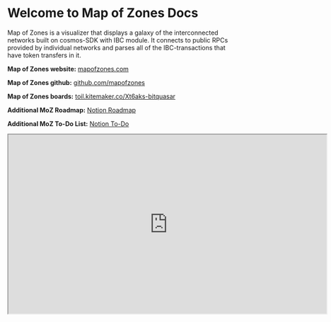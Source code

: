 # Welcome to Map of Zones Docs

Map of Zones is a visualizer that displays a galaxy of the interconnected networks built on cosmos-SDK with IBC module. It connects to public RPCs provided by individual networks and parses all of the IBC-transactions that have token transfers in it.

**Map of Zones website:** [mapofzones.com](https://mapofzones.com/)

**Map of Zones github:** [github.com/mapofzones](https://github.com/mapofzones)

**Map of Zones boards:** [toil.kitemaker.co/Xt6aks-bitquasar](https://toil.kitemaker.co/Xt6aks-bitquasar)

**Additional MoZ Roadmap:** [Notion Roadmap](https://www.notion.so/3f0125cb8ab54cdeb78ce490e32ec71b?v=29cde1278ad1436c87e7b6e3a202618f)

**Additional MoZ To-Do List:** [Notion To-Do](https://www.notion.so/5ba95696026a40f6b08f5cd0040f5488?v=5241382798834142aaffb661dd2f13b7)

<iframe width="720" height="405"
src="https://www.youtube.com/embed/Q30mDD2N3UY">
</iframe>